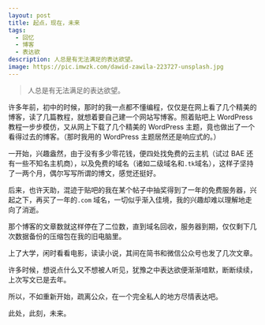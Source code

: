 ```yaml
---
layout: post
title: 起点，现在，未来
tags:
  - 回忆
  - 博客
  - 表达欲
description: 人总是有无法满足的表达欲望。
image: https://pic.imwzk.com/dawid-zawila-223727-unsplash.jpg
---
```


> 人总是有无法满足的表达欲望。

许多年前，初中的时候，那时的我一点都不懂编程，仅仅是在网上看了几个精美的博客，读了几篇教程，就想着要自己建一个网站写博客。照着贴吧上 WordPress 教程一步步模仿，又从网上下载了几个精美的 WordPress 主题，竟也做出了一个看得过去的博客。（那时我用的 WordPress 主题居然还是响应式的。）

一开始，兴趣盎然，由于没有多少零花钱，便四处找免费的云主机（试过 BAE 还有一些不知名主机商），以及免费的域名（诸如二级域名和`.tk`域名），这样子坚持了一两个月，偶尔写写所谓的博文，感觉还挺好。

后来，也许天助，混迹于贴吧的我在某个帖子中抽奖得到了一年的免费服务器，兴起之下，再买了一年的`.com` 域名，一切似乎渐入佳境，我的兴趣却难以理解地走向了消逝。

那个博客的文章数就这样停在了二位数，直到域名回收，服务器到期，仅仅剩下几次数据备份的压缩包在我的旧电脑里。

上了大学，闲时看看电影，读读小说，其间在简书和微信公众号也发了几次文章。

许多时候，想说点什么又不想被人听见，犹豫之中表达欲便渐渐喑默，断断续续，上次写文已是去年。

所以，不如重新开始，疏离公众，在一个完全私人的地方尽情表达吧。

此处，此刻，未来。
